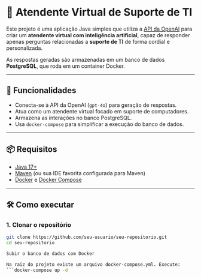 # 🤖 Atendente Virtual de Suporte de TI

Este projeto é uma aplicação Java simples que utiliza a [API da OpenAI](https://platform.openai.com/) para criar um **atendente virtual com inteligência artificial**, capaz de responder apenas perguntas relacionadas a **suporte de TI** de forma cordial e personalizada.  

As respostas geradas são armazenadas em um banco de dados **PostgreSQL**, que roda em um container Docker.

---

## 🚀 Funcionalidades
- Conecta-se à API da OpenAI (`gpt-4o`) para geração de respostas.
- Atua como um atendente virtual focado em suporte de computadores.
- Armazena as interações no banco PostgreSQL.
- Usa `docker-compose` para simplificar a execução do banco de dados.

---

## 📦 Requisitos
- [Java 17+](https://adoptium.net/)  
- [Maven](https://maven.apache.org/) (ou sua IDE favorita configurada para Maven)  
- [Docker](https://www.docker.com/) e [Docker Compose](https://docs.docker.com/compose/)  

---

## 🛠️ Como executar

### 1. Clonar o repositório
```bash
git clone https://github.com/seu-usuario/seu-repositorio.git
cd seu-repositorio

Subir o banco de dados com Docker

Na raiz do projeto existe um arquivo docker-compose.yml. Execute:
```docker-compose up -d
